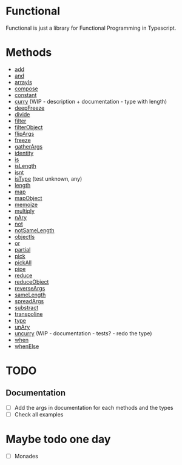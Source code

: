 # Functional

Functional is just a library for Functional Programming in Typescript.

# Methods

- [add](./src/add/add.md)
- [and](./src/and/and.md)
- [arrayIs](./src/arrayIs/arrayIs.md)
- [compose](./src/compose/compose.md)
- [constant](./src/constant/constant.md)
- [curry](./src/curry/curry.md) (WIP - description + documentation - type with length)
- [deepFreeze](./src/deepFreeze/deepFreeze.md)
- [divide](./src/divide/divide.md)
- [filter](./src/filter/filter.md)
- [filterObject](./src/filterObject/filterObject.md)
- [flipArgs](./src/flipArgs/flipArgs.md)
- [freeze](./src/freeze/freeze.md)
- [gatherArgs](./src/gatherArgs/gatherArgs.md)
- [identity](./src/identity/identity.md)
- [is](./src/is/is.md)
- [isLength](./src/isLength/isLength.md)
- [isnt](./src/isnt/isnt.md)
- [isType](./src/isType/isType.md) (test unknown, any)
- [length](./src/length/length.md)
- [map](./src/map/map.md)
- [mapObject](./src/mapObject/mapObject.md)
- [memoize](./src/memoize/memoize.md)
- [multiply](./src/multiply/multiply.md)
- [nAry](./src/nAry/nAry.md)
- [not](./src/not/not.md)
- [notSameLength](./src/notSameLength/notSameLength.md)
- [objectIs](./src/objectIs/objectIs.md)
- [or](./src/or/or.md)
- [partial](./src/partial/partial.md)
- [pick](./src/pick/pick.md)
- [pickAll](./src/pickAll/pickAll.md)
- [pipe](./src/pipe/pipe.md)
- [reduce](./src/reduce/reduce.md)
- [reduceObject](./src/reduceObject/reduceObject.md)
- [reverseArgs](./src/reverseArgs/reverseArgs.md)
- [sameLength](./src/sameLength/sameLength.md)
- [spreadArgs](./src/spreadArgs/spreadArgs.md)
- [substract](./src/substract/substract.md)
- [transpoline](./src/transpoline/transpoline.md)
- [type](./src/type/type.md)
- [unAry](./src/unAry/unAry.md)
- [uncurry](./src/uncurry/uncurry.md) (WIP - documentation - tests? - redo the type)
- [when](./src/when/when.md)
- [whenElse](./src/whenElse/whenElse.md)

# TODO

## Documentation
- [ ] Add the args in documentation for each methods and the types
- [ ] Check all examples

# Maybe todo one day

- [ ] Monades
<!--
## Build

After npm run build, if want to create a pack folder, go to the dist folder and run "npm pack"
-->
